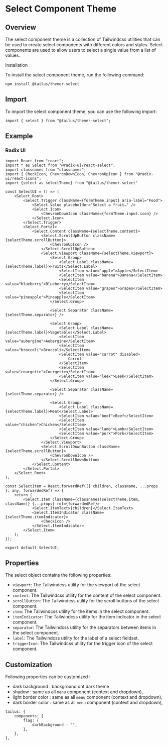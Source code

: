 # Select Component Theme

## Overview

The select component theme is a collection of Tailwindcss utilities that can be used to create select components with different colors and styles. Select components are used to allow users to select a single value from a list of values.

Installation

To install the select component theme, run the following command:

`npm install @tailus/themer-select`

## Import

To import the select component theme, you can use the following import:

```
import { select } from "@tailus/themer-select";
```

## Example

### Radix UI

```
import React from "react";
import * as Select from "@radix-ui/react-select";
import classnames from "classnames";
import { CheckIcon, ChevronDownIcon, ChevronUpIcon } from "@radix-ui/react-icons";
import {select as selectTheme} from "@tailus/themer-select"

const SelectUI = () => (
    <Select.Root>
        <Select.Trigger className={formTheme.input} aria-label="Food">
            <Select.Value placeholder="Select a fruit…" />
            <Select.Icon>
                <ChevronDownIcon className={formTheme.input.icon} />
            </Select.Icon>
        </Select.Trigger>
        <Select.Portal>
            <Select.Content className={selectTheme.content}>
                <Select.ScrollUpButton className={selectTheme.scrollButton}>
                    <ChevronUpIcon />
                </Select.ScrollUpButton>
                <Select.Viewport className={selectTheme.viewport}>
                    <Select.Group>
                        <Select.Label className={selectTheme.label}>Fruits</Select.Label>
                        <SelectItem value="apple">Apple</SelectItem>
                        <SelectItem value="banana">Banana</SelectItem>
                        <SelectItem value="blueberry">Blueberry</SelectItem>
                        <SelectItem value="grapes">Grapes</SelectItem>
                        <SelectItem value="pineapple">Pineapple</SelectItem>
                    </Select.Group>

                    <Select.Separator className={selectTheme.separator} />

                    <Select.Group>
                        <Select.Label className={selectTheme.label}>Vegetables</Select.Label>
                        <SelectItem value="aubergine">Aubergine</SelectItem>
                        <SelectItem value="broccoli">Broccoli</SelectItem>
                        <SelectItem value="carrot" disabled>
                            Carrot
                        </SelectItem>
                        <SelectItem value="courgette">Courgette</SelectItem>
                        <SelectItem value="leek">Leek</SelectItem>
                    </Select.Group>

                    <Select.Separator className={selectTheme.separator} />

                    <Select.Group>
                        <Select.Label className={selectTheme.label}>Meat</Select.Label>
                        <SelectItem value="beef">Beef</SelectItem>
                        <SelectItem value="chicken">Chicken</SelectItem>
                        <SelectItem value="lamb">Lamb</SelectItem>
                        <SelectItem value="pork">Pork</SelectItem>
                    </Select.Group>
                </Select.Viewport>
                <Select.ScrollDownButton className={selectTheme.scrollButton}>
                    <ChevronDownIcon />
                </Select.ScrollDownButton>
            </Select.Content>
        </Select.Portal>
    </Select.Root>
);

const SelectItem = React.forwardRef(({ children, className, ...props }: any, forwardedRef) => {
    return (
        <Select.Item className={classnames(selectTheme.item, className)} {...props} ref={forwardedRef}>
            <Select.ItemText>{children}</Select.ItemText>
            <Select.ItemIndicator className={selectTheme.itemIndicator}>
                <CheckIcon />
            </Select.ItemIndicator>
        </Select.Item>
    );
});

export default SelectUI;

```

## Properties

The select object contains the following properties:

-   `viewport`: The Tailwindcss utility for the viewport of the select component.
-   `content`: The Tailwindcss utility for the content of the select component.
-   `scrollButton`: The Tailwindcss utility for the scroll buttons of the select component.
-   `item`: The Tailwindcss utility for the items in the select component.
-   `itemIndicator`: The Tailwindcss utility for the item indicator in the select component.
-   `separator`: The Tailwindcss utility for the separators between items in the select component.
-   `label`: The Tailwindcss utility for the label of a select fieldset.
-   `triggerIcon`: The Tailwindcss utility for the trigger icon of the select component.

## Customization

Following properties can be customized :

-   dark background : background ont dark theme
-   shadow : same as all `menu` component (context and dropdown),
-   light border color : same as all `menu` component (context and dropdown),
-   dark border color : same as all `menu` component (context and dropdown),

```
tailus: {
    components: {
        flag: {
            darkBackground : "",
        },
    },
},
```
